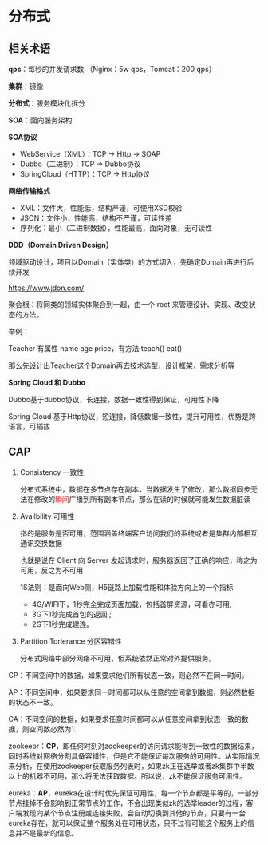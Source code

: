 # 分布式

## 相关术语

**qps**：每秒的并发请求数 （Nginx：5w qps，Tomcat：200 qps）

**集群**：镜像

**分布式**：服务模块化拆分

**SOA**：面向服务架构

**SOA协议**

- WebService（XML）：TCP -> Http -> SOAP 
- Dubbo（二进制）：TCP -> Dubbo协议
- SpringCloud（HTTP）：TCP -> Http协议

**网络传输格式**

- XML：文件大，性能低，结构严谨，可使用XSD校验
- JSON：文件小，性能高，结构不严谨，可读性差
- 序列化：最小（二进制数据），性能最高，面向对象，无可读性

**DDD（Domain Driven Design）**

领域驱动设计，项目以Domain（实体类）的方式切入，先确定Domain再进行后续开发

https://www.jdon.com/

聚合根：将同类的领域实体聚合到一起，由一个 root 来管理设计、实现、改变状态的方法。

举例：

Teacher 有属性 name age price，有方法 teach() eat()

那么先设计出Teacher这个Domain再去技术选型，设计框架，需求分析等

**Spring Cloud 和 Dubbo**

Dubbo基于dubbo协议，长连接，数据一致性得到保证，可用性下降

Spring Cloud 基于Http协议，短连接，降低数据一致性，提升可用性，优势是跨语言，可插拔

## CAP

1. Consistency 一致性

   分布式系统中，数据在多节点存在副本，当数据发生了修改，那么数据同步无法在修改的<font color=red>瞬间</font>广播到所有副本节点，那么在读的时候就可能发生数据脏读

2. Availbility 可用性

   指的是服务是否可用，范围涵盖终端客户访问我们的系统或者是集群内部相互通讯交换数据

   也就是说在 Client 向 Server 发起请求时，服务器返回了正确的响应，称之为可用，反之为不可用

   1S法则：是面向Web侧，H5链路上加载性能和体验方向上的一个指标

   - 4G/WIFI下，1秒完全完成页面加载，包括首屏资源，可看亦可用;
   - 3G下1秒完成首包的返回 ;
   - 2G下1秒完成建连。

3. Partition Torlerance 分区容错性

   分布式网络中部分网络不可用，但系统依然正常对外提供服务。

CP：不同空间中的数据，如果要求他们所有状态一致，则必然不在同一时间。

AP：不同空间中，如果要求同一时间都可以从任意的空间拿到数据，则必然数据的状态不一致。

CA：不同空间的数据，如果要求任意时间都可以从任意空间拿到状态一致的数据，则空间数必然为1.

zookeepr：**CP**，即任何时刻对zookeeper的访问请求能得到一致性的数据结果，同时系统对网络分割具备容错性，但是它不能保证每次服务的可用性。从实际情况来分析，在使用zookeeper获取服务列表时，如果zk正在选举或者zk集群中半数以上的机器不可用，那么将无法获取数据。所以说，zk不能保证服务可用性。

eureka：**AP**，eureka在设计时优先保证可用性，每一个节点都是平等的，一部分节点挂掉不会影响到正常节点的工作，不会出现类似zk的选举leader的过程，客户端发现向某个节点注册或连接失败，会自动切换到其他的节点，只要有一台eureka存在，就可以保证整个服务处在可用状态，只不过有可能这个服务上的信息并不是最新的信息。
